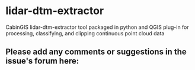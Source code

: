 # lidar-dtm-extractor
CabinGIS lidar-dtm-extractor tool packaged in python and QGIS plug-in for processing, classifying, and clipping continuous point cloud data


## Please add any comments or suggestions in the issue's forum here: 

